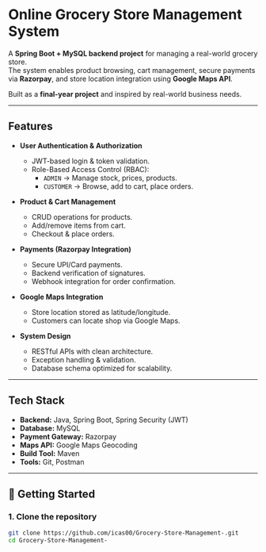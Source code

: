 #  Online Grocery Store Management System

A **Spring Boot + MySQL backend project** for managing a real-world grocery store.  
The system enables product browsing, cart management, secure payments via **Razorpay**, and store location integration using **Google Maps API**.  

Built as a **final-year project** and inspired by real-world business needs.  

---

## Features

- **User Authentication & Authorization**
  - JWT-based login & token validation.
  - Role-Based Access Control (RBAC): 
    - `ADMIN` → Manage stock, prices, products.  
    - `CUSTOMER` → Browse, add to cart, place orders.

- **Product & Cart Management**
  - CRUD operations for products.
  - Add/remove items from cart.
  - Checkout & place orders.

- **Payments (Razorpay Integration)**
  - Secure UPI/Card payments.
  - Backend verification of signatures.
  - Webhook integration for order confirmation.

- **Google Maps Integration**
  - Store location stored as latitude/longitude.
  - Customers can locate shop via Google Maps.

- **System Design**
  - RESTful APIs with clean architecture.
  - Exception handling & validation.
  - Database schema optimized for scalability.

---

## Tech Stack

- **Backend:** Java, Spring Boot, Spring Security (JWT)
- **Database:** MySQL  
- **Payment Gateway:** Razorpay  
- **Maps API:** Google Maps Geocoding  
- **Build Tool:** Maven  
- **Tools:** Git, Postman

---

## 🚀 Getting Started

### 1. Clone the repository
```bash
git clone https://github.com/icas00/Grocery-Store-Management-.git
cd Grocery-Store-Management-
